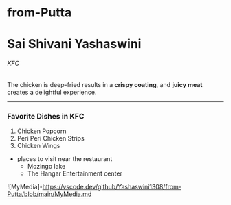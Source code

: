 # from-Putta
# Sai Shivani Yashaswini
###### KFC

The chicken is deep-fried results in a **crispy  coating**, and **juicy meat** creates a delightful experience.

---

### Favorite Dishes in KFC
1. Chicken Popcorn
2. Peri Peri Chicken Strips
3. Chicken Wings

- places to visit near the restaurant
     * Mozingo lake
     * The Hangar Entertainment center    

![MyMedia]-https://vscode.dev/github/Yashaswini1308/from-Putta/blob/main/MyMedia.md